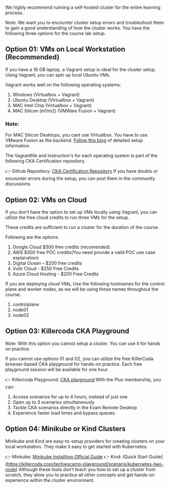 We highly recommend running a self-hosted cluster for the entire learning process.

Note: We want you to encounter cluster setup errors and troubleshoot them to gain a good understanding of how the cluster works.
You have the following three options for the course lab setup.

## Option 01: VMs on Local Workstation (Recommended)
If you have a 16 GB laptop, a Vagrant setup is ideal for the cluster setup.
Using Vagrant, you can spin up local Ubuntu VMs.

Vagrant works well on the following operating systems:
1. Windows (Virtualbox + Vagrant)
2. Ubuntu Desktop (Virtualbox + Vagrant)
3. MAC Intel Chip (Virtualbox + Vagrant)
4. MAC Silicon (m1/m2) (VMWare Fusion + Vagrant)

### Note:
For MAC Silicon Desktops, you cant use Virtualbox. You have to use VMware Fusion as the backend. [Follow this blog](https://devopscube.com/build-vms-mac-silicon-with-vagrant/) of detailed setup information.

The Vagrantfile and instruction's for each operating system is part of the following CKA Certification repository.

👉 Github Repository: [CKA Certification Repository](https://devopscube.com/build-vms-mac-silicon-with-vagrant/)
If you have doubts or encounter errors during the setup, you can post them in the community discussions. 

## Option 02: VMs on Cloud
If you don't have the option to set up VMs locally using Vagrant, you can utilize the free cloud credits to run three VMs for the setup.

These credits are sufficient to run a cluster for the duration of the course.

Following are the options.
1. Google Cloud $300 free credits (recomended)
2. AWS $300 free POC credits(You need provide a valid POC use case explanation)
3. Digital Ocean – $200 free credits
4. Vultr Cloud - $250 Free Credits
5. Azure Cloud Hosting - $200 Free Credits

If you are deploying cloud VMs,
Use the following hostnames for the control plane and worker nodes, as we will be using these names throughout the course.
1. controlplane
2. node01
3. node02

## Option 03: Killercoda CKA Playground
Note: With this option you cannot setup a cluster. You can use it for hands on practice.

If you cannot use options 01 and 02, you can utilize the free KillerCoda browser-based CKA playground for hands-on practice.
Each free playground session will be available for one hour.

👉 Killercoda Playground: [CKA playground](https://killercoda.com/techiescamp-playground/scenario/kubernetes-two-node)
With the Plus membership, you can:
1. Access scenarios for up to 4 hours, instead of just one
2. Open up to 3 scenarios simultaneously
3. Tackle CKA scenarios directly in the Exam Remote Desktop
4. Experience faster load times and bypass queues

## Option 04: Minikube or Kind Clusters
Minikube and Kind are easy-to-setup providers for creating clusters on your local workstation.
They make it easy to get started with Kubernetes.

👉 Minkube: [Minikube Installtion Official Guide](https://killercoda.com/techiescamp-playground/scenario/kubernetes-two-node)
👉 Kind: (Quick Start Guide](https://killercoda.com/techiescamp-playground/scenario/kubernetes-two-node)
Although these tools don’t teach you how to set up a cluster from scratch, they allow you to practice all other concepts and get hands-on experience within the cluster environment.
